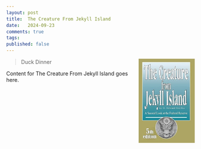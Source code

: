 ```yaml
---
layout: post
title:  The Creature From Jekyll Island
date:   2024-09-23
comments: true
tags: 
published: false
---
```


<img src="/images/creature_from_jekyll_island.jpg" align="right" width="150" padding="10" alt="The Creature From Jekyll Island" title="The Creature From Jekyll Island" /> 

>Duck Dinner


<!--more-->

Content for The Creature From Jekyll Island goes here.
 
